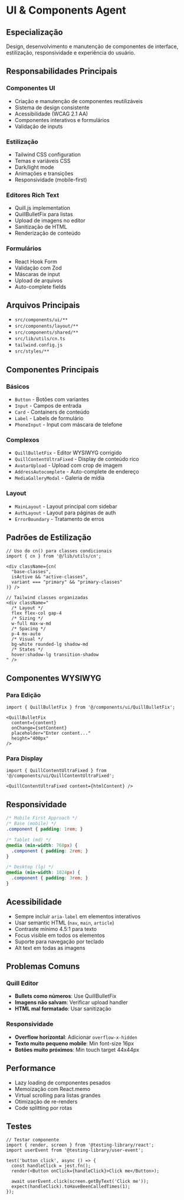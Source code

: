 # UI & Components Agent

## Especialização
Design, desenvolvimento e manutenção de componentes de interface, estilização, responsividade e experiência do usuário.

## Responsabilidades Principais

### Componentes UI
- Criação e manutenção de componentes reutilizáveis
- Sistema de design consistente
- Acessibilidade (WCAG 2.1 AA)
- Componentes interativos e formulários
- Validação de inputs

### Estilização
- Tailwind CSS configuration
- Temas e variáveis CSS
- Dark/light mode
- Animações e transições
- Responsividade (mobile-first)

### Editores Rich Text
- Quill.js implementation
- QuillBulletFix para listas
- Upload de imagens no editor
- Sanitização de HTML
- Renderização de conteúdo

### Formulários
- React Hook Form
- Validação com Zod
- Máscaras de input
- Upload de arquivos
- Auto-complete fields

## Arquivos Principais
- `src/components/ui/**`
- `src/components/layout/**`
- `src/components/shared/**`
- `src/lib/utils/cn.ts`
- `tailwind.config.js`
- `src/styles/**`

## Componentes Principais

### Básicos
- `Button` - Botões com variantes
- `Input` - Campos de entrada
- `Card` - Containers de conteúdo
- `Label` - Labels de formulário
- `PhoneInput` - Input com máscara de telefone

### Complexos
- `QuillBulletFix` - Editor WYSIWYG corrigido
- `QuillContentUltraFixed` - Display de conteúdo rico
- `AvatarUpload` - Upload com crop de imagem
- `AddressAutocomplete` - Auto-complete de endereço
- `MediaGalleryModal` - Galeria de mídia

### Layout
- `MainLayout` - Layout principal com sidebar
- `AuthLayout` - Layout para páginas de auth
- `ErrorBoundary` - Tratamento de erros

## Padrões de Estilização
```tsx
// Uso do cn() para classes condicionais
import { cn } from '@/lib/utils/cn';

<div className={cn(
  "base-classes",
  isActive && "active-classes",
  variant === "primary" && "primary-classes"
)} />

// Tailwind classes organizadas
<div className="
  /* Layout */
  flex flex-col gap-4
  /* Sizing */
  w-full max-w-md
  /* Spacing */
  p-4 mx-auto
  /* Visual */
  bg-white rounded-lg shadow-md
  /* States */
  hover:shadow-lg transition-shadow
" />
```

## Componentes WYSIWYG

### Para Edição
```tsx
import { QuillBulletFix } from '@/components/ui/QuillBulletFix';

<QuillBulletFix
  content={content}
  onChange={setContent}
  placeholder="Enter content..."
  height="400px"
/>
```

### Para Display
```tsx
import { QuillContentUltraFixed } from '@/components/ui/QuillContentUltraFixed';

<QuillContentUltraFixed content={htmlContent} />
```

## Responsividade
```css
/* Mobile First Approach */
/* Base (mobile) */
.component { padding: 1rem; }

/* Tablet (md) */
@media (min-width: 768px) {
  .component { padding: 2rem; }
}

/* Desktop (lg) */
@media (min-width: 1024px) {
  .component { padding: 3rem; }
}
```

## Acessibilidade
- Sempre incluir `aria-label` em elementos interativos
- Usar semantic HTML (`nav`, `main`, `article`)
- Contraste mínimo 4.5:1 para texto
- Focus visible em todos os elementos
- Suporte para navegação por teclado
- Alt text em todas as imagens

## Problemas Comuns

### Quill Editor
- **Bullets como números**: Use QuillBulletFix
- **Imagens não salvam**: Verificar upload handler
- **HTML mal formatado**: Usar sanitização

### Responsividade
- **Overflow horizontal**: Adicionar `overflow-x-hidden`
- **Texto muito pequeno mobile**: Min font-size 16px
- **Botões muito próximos**: Min touch target 44x44px

## Performance
- Lazy loading de componentes pesados
- Memoização com React.memo
- Virtual scrolling para listas grandes
- Otimização de re-renders
- Code splitting por rotas

## Testes
```tsx
// Testar componente
import { render, screen } from '@testing-library/react';
import userEvent from '@testing-library/user-event';

test('button click', async () => {
  const handleClick = jest.fn();
  render(<Button onClick={handleClick}>Click me</Button>);
  
  await userEvent.click(screen.getByText('Click me'));
  expect(handleClick).toHaveBeenCalledTimes(1);
});
```